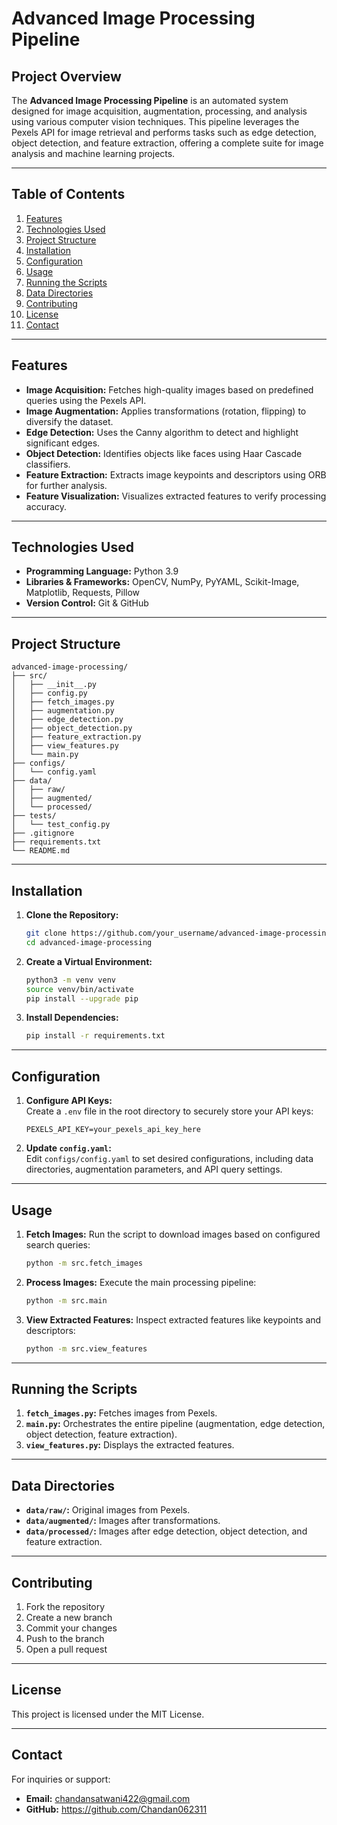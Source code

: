 
# Advanced Image Processing Pipeline

## Project Overview

The **Advanced Image Processing Pipeline** is an automated system designed for image acquisition, augmentation, processing, and analysis using various computer vision techniques. This pipeline leverages the Pexels API for image retrieval and performs tasks such as edge detection, object detection, and feature extraction, offering a complete suite for image analysis and machine learning projects.

---

## Table of Contents

1. [Features](#features)
2. [Technologies Used](#technologies-used)
3. [Project Structure](#project-structure)
4. [Installation](#installation)
5. [Configuration](#configuration)
6. [Usage](#usage)
7. [Running the Scripts](#running-the-scripts)
8. [Data Directories](#data-directories)
9. [Contributing](#contributing)
10. [License](#license)
11. [Contact](#contact)

---

## Features

- **Image Acquisition:** Fetches high-quality images based on predefined queries using the Pexels API.
- **Image Augmentation:** Applies transformations (rotation, flipping) to diversify the dataset.
- **Edge Detection:** Uses the Canny algorithm to detect and highlight significant edges.
- **Object Detection:** Identifies objects like faces using Haar Cascade classifiers.
- **Feature Extraction:** Extracts image keypoints and descriptors using ORB for further analysis.
- **Feature Visualization:** Visualizes extracted features to verify processing accuracy.

---

## Technologies Used

- **Programming Language:** Python 3.9
- **Libraries & Frameworks:** OpenCV, NumPy, PyYAML, Scikit-Image, Matplotlib, Requests, Pillow
- **Version Control:** Git & GitHub

---

## Project Structure

```
advanced-image-processing/
├── src/
│   ├── __init__.py
│   ├── config.py
│   ├── fetch_images.py
│   ├── augmentation.py
│   ├── edge_detection.py
│   ├── object_detection.py
│   ├── feature_extraction.py
│   ├── view_features.py
│   └── main.py
├── configs/
│   └── config.yaml
├── data/
│   ├── raw/
│   ├── augmented/
│   └── processed/
├── tests/
│   └── test_config.py
├── .gitignore
├── requirements.txt
└── README.md
```

---

## Installation

1. **Clone the Repository:**
   ```bash
   git clone https://github.com/your_username/advanced-image-processing.git
   cd advanced-image-processing
   ```

2. **Create a Virtual Environment:**
   ```bash
   python3 -m venv venv
   source venv/bin/activate
   pip install --upgrade pip
   ```

3. **Install Dependencies:**
   ```bash
   pip install -r requirements.txt
   ```

---

## Configuration

1. **Configure API Keys:**  
   Create a `.env` file in the root directory to securely store your API keys:
   ```plaintext
   PEXELS_API_KEY=your_pexels_api_key_here
   ```

2. **Update `config.yaml`:**  
   Edit `configs/config.yaml` to set desired configurations, including data directories, augmentation parameters, and API query settings.

---

## Usage

1. **Fetch Images:** Run the script to download images based on configured search queries:
   ```bash
   python -m src.fetch_images
   ```

2. **Process Images:** Execute the main processing pipeline:
   ```bash
   python -m src.main
   ```

3. **View Extracted Features:** Inspect extracted features like keypoints and descriptors:
   ```bash
   python -m src.view_features
   ```

---

## Running the Scripts

1. **`fetch_images.py`:** Fetches images from Pexels.
2. **`main.py`:** Orchestrates the entire pipeline (augmentation, edge detection, object detection, feature extraction).
3. **`view_features.py`:** Displays the extracted features.

---

## Data Directories

- **`data/raw/`:** Original images from Pexels.
- **`data/augmented/`:** Images after transformations.
- **`data/processed/`:** Images after edge detection, object detection, and feature extraction.

---

## Contributing

1. Fork the repository
2. Create a new branch
3. Commit your changes
4. Push to the branch
5. Open a pull request

---

## License

This project is licensed under the MIT License.

---

## Contact

For inquiries or support:
- **Email:** chandansatwani422@gmail.com
- **GitHub:** https://github.com/Chandan062311